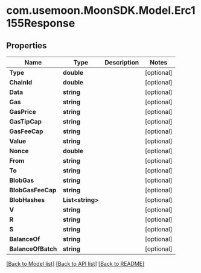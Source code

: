 # com.usemoon.MoonSDK.Model.Erc1155Response

## Properties

| Name               | Type              | Description | Notes       |
| ------------------ | ----------------- | ----------- | ----------- |
| **Type**           | **double**        |             | \[optional] |
| **ChainId**        | **double**        |             | \[optional] |
| **Data**           | **string**        |             | \[optional] |
| **Gas**            | **string**        |             | \[optional] |
| **GasPrice**       | **string**        |             | \[optional] |
| **GasTipCap**      | **string**        |             | \[optional] |
| **GasFeeCap**      | **string**        |             | \[optional] |
| **Value**          | **string**        |             | \[optional] |
| **Nonce**          | **double**        |             | \[optional] |
| **From**           | **string**        |             | \[optional] |
| **To**             | **string**        |             | \[optional] |
| **BlobGas**        | **string**        |             | \[optional] |
| **BlobGasFeeCap**  | **string**        |             | \[optional] |
| **BlobHashes**     | **List\<string>** |             | \[optional] |
| **V**              | **string**        |             | \[optional] |
| **R**              | **string**        |             | \[optional] |
| **S**              | **string**        |             | \[optional] |
| **BalanceOf**      | **string**        |             | \[optional] |
| **BalanceOfBatch** | **string**        |             | \[optional] |

[\[Back to Model list\]](./#documentation-for-models) [\[Back to API list\]](./#documentation-for-api-endpoints) [\[Back to README\]](./)
